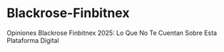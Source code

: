# Blackrose-Finbitnex
Opiniones Blackrose Finbitnex 2025: Lo Que No Te Cuentan Sobre Esta Plataforma Digital
